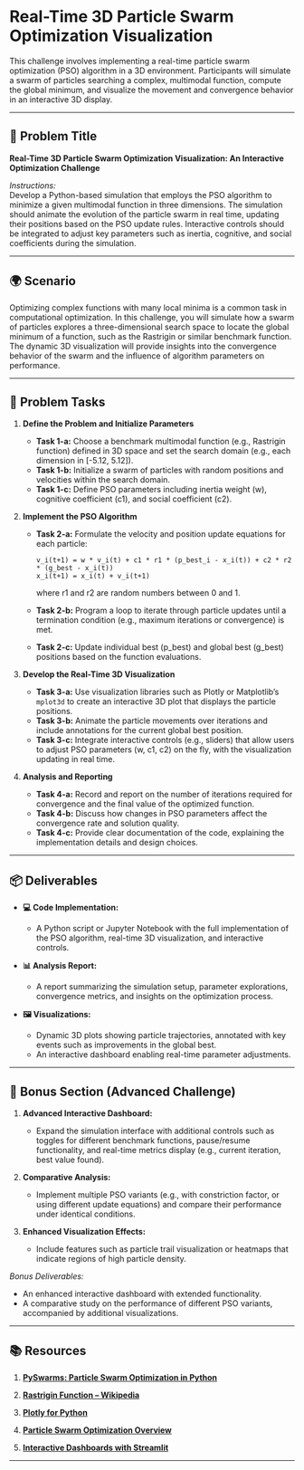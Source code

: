 # Real-Time 3D Particle Swarm Optimization Visualization

This challenge involves implementing a real-time particle swarm optimization (PSO) algorithm in a 3D environment. Participants will simulate a swarm of particles searching a complex, multimodal function, compute the global minimum, and visualize the movement and convergence behavior in an interactive 3D display.

---

## 📝 Problem Title

**Real-Time 3D Particle Swarm Optimization Visualization: An Interactive Optimization Challenge**

*Instructions:*  
Develop a Python-based simulation that employs the PSO algorithm to minimize a given multimodal function in three dimensions. The simulation should animate the evolution of the particle swarm in real time, updating their positions based on the PSO update rules. Interactive controls should be integrated to adjust key parameters such as inertia, cognitive, and social coefficients during the simulation.

---

## 🌍 Scenario

Optimizing complex functions with many local minima is a common task in computational optimization. In this challenge, you will simulate how a swarm of particles explores a three-dimensional search space to locate the global minimum of a function, such as the Rastrigin or similar benchmark function. The dynamic 3D visualization will provide insights into the convergence behavior of the swarm and the influence of algorithm parameters on performance.

---

## 🔧 Problem Tasks

1. **Define the Problem and Initialize Parameters**  
   - **Task 1-a:** Choose a benchmark multimodal function (e.g., Rastrigin function) defined in 3D space and set the search domain (e.g., each dimension in [-5.12, 5.12]).  
   - **Task 1-b:** Initialize a swarm of particles with random positions and velocities within the search domain.  
   - **Task 1-c:** Define PSO parameters including inertia weight (w), cognitive coefficient (c1), and social coefficient (c2).

2. **Implement the PSO Algorithm**  
   - **Task 2-a:** Formulate the velocity and position update equations for each particle:
     
     ```
     v_i(t+1) = w * v_i(t) + c1 * r1 * (p_best_i - x_i(t)) + c2 * r2 * (g_best - x_i(t))
     x_i(t+1) = x_i(t) + v_i(t+1)
     ```
     
     where r1 and r2 are random numbers between 0 and 1.
   - **Task 2-b:** Program a loop to iterate through particle updates until a termination condition (e.g., maximum iterations or convergence) is met.
   - **Task 2-c:** Update individual best (p_best) and global best (g_best) positions based on the function evaluations.

3. **Develop the Real-Time 3D Visualization**  
   - **Task 3-a:** Use visualization libraries such as Plotly or Matplotlib’s `mplot3d` to create an interactive 3D plot that displays the particle positions.  
   - **Task 3-b:** Animate the particle movements over iterations and include annotations for the current global best position.
   - **Task 3-c:** Integrate interactive controls (e.g., sliders) that allow users to adjust PSO parameters (w, c1, c2) on the fly, with the visualization updating in real time.

4. **Analysis and Reporting**  
   - **Task 4-a:** Record and report on the number of iterations required for convergence and the final value of the optimized function.  
   - **Task 4-b:** Discuss how changes in PSO parameters affect the convergence rate and solution quality.  
   - **Task 4-c:** Provide clear documentation of the code, explaining the implementation details and design choices.

---

## 📦 Deliverables

- **💻 Code Implementation:**  
  - A Python script or Jupyter Notebook with the full implementation of the PSO algorithm, real-time 3D visualization, and interactive controls.
  
- **📊 Analysis Report:**  
  - A report summarizing the simulation setup, parameter explorations, convergence metrics, and insights on the optimization process.
  
- **🖼️ Visualizations:**  
  - Dynamic 3D plots showing particle trajectories, annotated with key events such as improvements in the global best.
  - An interactive dashboard enabling real-time parameter adjustments.

---

## 🎁 Bonus Section (Advanced Challenge)

1. **Advanced Interactive Dashboard:**  
   - Expand the simulation interface with additional controls such as toggles for different benchmark functions, pause/resume functionality, and real-time metrics display (e.g., current iteration, best value found).

2. **Comparative Analysis:**  
   - Implement multiple PSO variants (e.g., with constriction factor, or using different update equations) and compare their performance under identical conditions.
   
3. **Enhanced Visualization Effects:**  
   - Include features such as particle trail visualization or heatmaps that indicate regions of high particle density.

*Bonus Deliverables:*  
- An enhanced interactive dashboard with extended functionality.
- A comparative study on the performance of different PSO variants, accompanied by additional visualizations.

---

## 📚 Resources

1. **[PySwarms: Particle Swarm Optimization in Python](https://pypi.org/project/pyswarms/)**

2. **[Rastrigin Function – Wikipedia](https://en.wikipedia.org/wiki/Rastrigin_function)**

3. **[Plotly for Python](https://plotly.com/python/)**

4. **[Particle Swarm Optimization Overview](https://www.sciencedirect.com/topics/computer-science/particle-swarm-optimization)**

5. **[Interactive Dashboards with Streamlit](https://streamlit.io/)**

---
